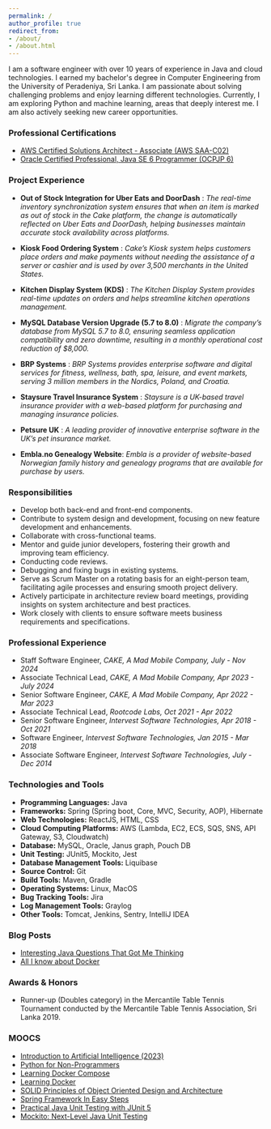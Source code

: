 ```yaml
---
permalink: /
author_profile: true
redirect_from:
- /about/
- /about.html
---
```


I am a software engineer with over 10 years of experience in Java and cloud technologies. I earned my bachelor's degree in Computer Engineering from the University of Peradeniya, Sri Lanka. I am passionate about solving challenging problems and enjoy learning different technologies. Currently, I am exploring Python and machine learning, areas that deeply interest me. I am also actively seeking new career opportunities.

### Professional Certifications
- [AWS Certified Solutions Architect - Associate (AWS SAA-C02)](https://www.credly.com/badges/8ad31d47-6807-4703-92a8-958d143fb262?source=linked_in_profile)
- [Oracle Certified Professional, Java SE 6 Programmer (OCPJP 6)](https://www.credly.com/badges/c5679410-ef50-4413-a877-36f673139454?source=linked_in_profile)
  
### Project Experience

- **Out of Stock Integration for Uber Eats and DoorDash** : 
  *The real-time inventory synchronization system ensures that when an item is marked as out of stock in the Cake platform, the change is
  automatically reflected on Uber Eats and DoorDash, helping businesses maintain accurate stock
  availability across platforms.*

- **Kiosk Food Ordering System** : 
  *Cake’s Kiosk system helps customers place orders and make payments without needing the assistance of a server or cashier and is used by over 3,500 merchants
  in the United States.*

- **Kitchen Display System (KDS)** : *The Kitchen Display System provides real-time updates on
  orders and helps streamline kitchen operations management.*
  
- **MySQL Database Version Upgrade (5.7 to 8.0)** : *Migrate the company’s database from MySQL
  5.7 to 8.0, ensuring seamless application compatibility and zero downtime, resulting in a monthly
  operational cost reduction of $8,000.*

- **BRP Systems** : *BRP Systems provides enterprise software and digital services for fitness, wellness,
bath, spa, leisure, and event markets, serving 3 million members in the Nordics, Poland, and
Croatia.*
  
- **Staysure Travel Insurance System** : *Staysure is a UK-based travel insurance provider with a
    web-based platform for purchasing and managing insurance policies.*
  
- **Petsure UK** : *A leading provider of innovative enterprise software in the UK’s pet insurance
  market.*

- **Embla.no Genealogy Website**: *Embla is a provider of website-based Norwegian family history
  and genealogy programs that are available for purchase by users.*

### Responsibilities
- Develop both back-end and front-end components.
- Contribute to system design and development, focusing on new feature development and enhancements.
- Collaborate with cross-functional teams.
- Mentor and guide junior developers, fostering their growth and improving team efficiency.
- Conducting code reviews.
- Debugging and fixing bugs in existing systems.
- Serve as Scrum Master on a rotating basis for an eight-person team, facilitating agile processes and ensuring smooth project delivery.
- Actively participate in architecture review board meetings, providing insights on system architecture and best practices.
- Work closely with clients to ensure software meets business requirements and specifications.

### Professional Experience
- Staff Software Engineer, *CAKE, A Mad Mobile Company, July - Nov 2024*
- Associate Technical Lead, *CAKE, A Mad Mobile Company, Apr 2023 - July 2024*
- Senior Software Engineer, *CAKE, A Mad Mobile Company, Apr 2022 - Mar 2023*
- Associate Technical Lead, *Rootcode Labs, Oct 2021 - Apr 2022*
- Senior Software Engineer, *Intervest Software Technologies, Apr 2018 - Oct 2021*
- Software Engineer, *Intervest Software Technologies, Jan 2015 - Mar 2018*
- Associate Software Engineer, *Intervest Software Technologies, July - Dec 2014*

### Technologies and Tools
- **Programming Languages:** Java
- **Frameworks:** Spring (Spring boot, Core, MVC, Security, AOP), Hibernate
- **Web Technologies:** ReactJS, HTML, CSS
- **Cloud Computing Platforms:** AWS (Lambda, EC2, ECS, SQS, SNS, API Gateway, S3, Cloudwatch)
- **Database:** MySQL, Oracle, Janus graph, Pouch DB
- **Unit Testing:** JUnit5, Mockito, Jest
- **Database Management Tools:** Liquibase
- **Source Control:** Git
- **Build Tools:** Maven, Gradle
- **Operating Systems:** Linux, MacOS
- **Bug Tracking Tools:** Jira 
- **Log Management Tools:** Graylog
- **Other Tools:** Tomcat, Jenkins, Sentry, IntelliJ IDEA

### Blog Posts
- [Interesting Java Questions That Got Me Thinking](https://medium.com/@dharanie89/interesting-java-questions-that-got-me-thinking-d86ed157bc9e)
- [All I know about Docker](https://medium.com/@dharanie89/all-i-know-about-docker-eccfced08507)

### Awards & Honors
- Runner-up (Doubles category) in the Mercantile Table Tennis Tournament conducted by the Mercantile
Table Tennis Association, Sri Lanka 2019.

### MOOCS
- [Introduction to Artificial Intelligence (2023)](https://www.linkedin.com/learning/certificates/6f0b491c7c8589ff092b41d2bc0fa0bdfb0ea4b06ffc1738db8124eef29884d9?u=173225324)
- [Python for Non-Programmers](https://www.linkedin.com/learning/certificates/78d6d44f68eff3e3717c56f4f770b8923baa60ee516ed104bc9d95e47da8c2e6?u=173225324)
- [Learning Docker Compose](https://www.linkedin.com/learning/certificates/38b0b7ad6b24118744dff64b97bdf1f3fd5560537e5da1b05d142339420b549d?u=173225324)
- [Learning Docker](https://www.linkedin.com/learning/certificates/88c66b4c62681965b6348dd112220fff47f629fd29533cd892532d65ea9cdcac?u=173225324)
- [SOLID Principles of Object Oriented Design and Architecture](https://www.udemy.com/certificate/UC-4c698db4-1515-4250-841d-0de464adfaa3/)
- [Spring Framework In Easy Steps](https://www.udemy.com/certificate/UC-1124c770-7690-44f4-ab2d-c17b5c9a05ac/)
- [Practical Java Unit Testing with JUnit 5](https://www.udemy.com/certificate/UC-ed0736a9-27c6-4c7d-9d55-c997297bb097/)
- [Mockito: Next-Level Java Unit Testing](https://www.udemy.com/certificate/UC-a48af528-b4db-4471-8154-60f79144bcb0/)
